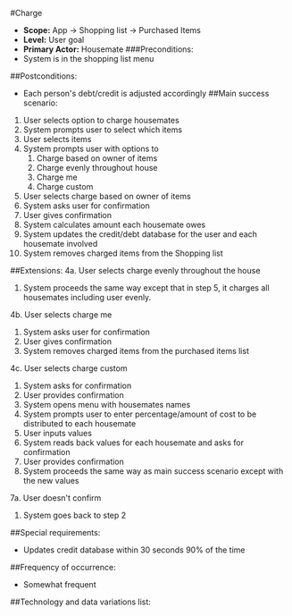 #Charge
+ **Scope:** App -> Shopping list -> Purchased Items
+ **Level:** User goal
+ **Primary Actor:** Housemate
###Preconditions: 
+ System is in the shopping list menu
		
##Postconditions: 
+ Each person's debt/credit is adjusted accordingly 
##Main success scenario:
1. User selects option to charge housemates
2. System prompts user to select which items
3. User selects items
4. System prompts user with options to
   1. Charge based on owner of items
   2. Charge evenly throughout house
   3. Charge me
   4. Charge custom
5. User selects charge based on owner of items
6. System asks user for confirmation
7. User gives confirmation
8. System calculates amount each housemate owes
9. System updates the credit/debt database for the user and each housemate involved
11. System removes charged items from the Shopping list

##Extensions:
4a. User selects charge evenly throughout the house  
   1. System proceeds the same way except that in step 5, it charges all housemates including user evenly.


4b. User selects charge me
   1. System asks user for confirmation
   2. User gives confirmation
   4. System removes charged items from the purchased items list

4c. User selects charge custom
1. System asks for confirmation
2. User provides confirmation
3. System opens menu with housemates names
4. System prompts user to enter percentage/amount of cost to be distributed to each housemate
5. User inputs values
6. System reads back values for each housemate and asks for confirmation
7. User provides confirmation
8. System proceeds the same way as main success scenario except with the new values

7a. User doesn't confirm
1. System goes back to step 2

##Special requirements:
+ Updates credit database within 30 seconds 90% of the time

##Frequency of occurrence:
+ Somewhat frequent

##Technology and data variations list:

